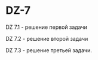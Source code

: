 # DZ-7

DZ 7.1 - решение первой задачи

DZ 7.2 - решение второй задачи

DZ 7.3 - решение третьей задачи.
